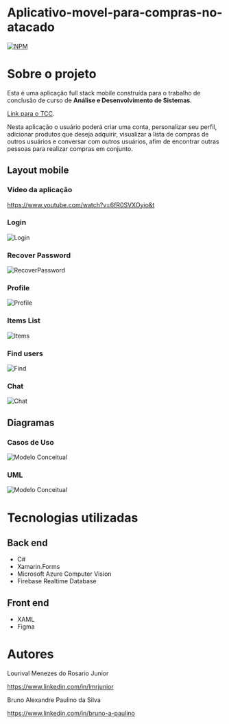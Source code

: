 # Aplicativo-movel-para-compras-no-atacado
[![NPM](https://img.shields.io/npm/l/react)](https://github.com/LorisJunior/Aplicativo-movel-para-compras-no-atacado/blob/master/LICENSE) 

# Sobre o projeto

Esta é uma aplicação full stack mobile construída para o trabalho de conclusão de curso de **Análise e Desenvolvimento de Sistemas**. 

[Link para o TCC](https://drive.ifsp.edu.br/s/c8HRlf53fCRFsZi#pdfviewer).

Nesta aplicação o usuário poderá criar uma conta, personalizar seu perfil, adicionar produtos que deseja adquirir, visualizar a lista de compras de outros usuários e conversar com outros usuários, afim de encontrar outras pessoas para realizar compras em conjunto.

## Layout mobile
### Vídeo da aplicação
https://www.youtube.com/watch?v=6fR0SVXOyio&t

### Login
![Login](https://github.com/LorisJunior/Assets/blob/main/TccImagens/login.PNG) 

### Recover Password
![RecoverPassword](https://github.com/LorisJunior/Assets/blob/main/TccImagens/recoverpassword.PNG)

### Profile
![Profile](https://github.com/LorisJunior/Assets/blob/main/TccImagens/user.PNG)

### Items List
![Items](https://github.com/LorisJunior/Assets/blob/main/TccImagens/items.PNG)

### Find users
![Find](https://github.com/LorisJunior/Assets/blob/main/TccImagens/findUsers.PNG)

### Chat
![Chat](https://github.com/LorisJunior/Assets/blob/main/TccImagens/chat.PNG)

## Diagramas

### Casos de Uso
![Modelo Conceitual](https://github.com/LorisJunior/Assets/blob/main/TccImagens/Diagrama%20de%20Casos%20de%20Uso-final.png)

### UML
![Modelo Conceitual](https://github.com/LorisJunior/Assets/blob/main/TccImagens/Diagrama%20de%20Classes-final.png)



# Tecnologias utilizadas
## Back end
- C#
- Xamarin.Forms
- Microsoft Azure Computer Vision
- Firebase Realtime Database
## Front end
- XAML
- Figma

# Autores

Lourival Menezes do Rosario Junior

https://www.linkedin.com/in/lmrjunior

Bruno Alexandre Paulino da Silva

https://www.linkedin.com/in/bruno-a-paulino


